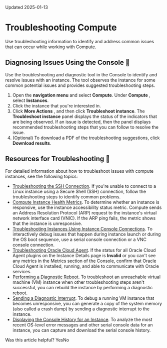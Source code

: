 Updated 2025-01-13
# Troubleshooting Compute
Use troubleshooting information to identify and address common issues that can occur while working with Compute.
## Diagnosing Issues Using the Console 🔗 
Use the troubleshooting and diagnostic tool in the Console to identify and resolve issues with an instance. The tool observes the instance for some common potential issues and provides suggested troubleshooting steps.
  1. Open the **navigation menu** and select **Compute**. Under **Compute** , select **Instances**.
  2. Click the instance that you're interested in.
  3. Click **More Actions** , and then click **Troubleshoot instance**.
The **Troubleshoot instance** panel displays the status of the indicators that are being observed. If an issue is detected, then the panel displays recommended troubleshooting steps that you can follow to resolve the issue.
  4. (Optional) To download a PDF of the troubleshooting suggestions, click **Download results**.


## Resources for Troubleshooting 🔗 
For detailed information about how to troubleshoot issues with compute instances, see the following topics:
  * [Troubleshooting the SSH Connection](https://docs.oracle.com/en-us/iaas/Content/Compute/Tasks/troubleshooting-ssh-connection.htm#troubleshooting-ssh-connection "If you're unable to connect to a compute instance using SSH, review the following troubleshooting error messages and suggestions to resolve the issue."). If you're unable to connect to a Linux instance using a Secure Shell (SSH) connection, follow the troubleshooting steps to identify common problems.
  * [Compute Instance Health Metrics](https://docs.oracle.com/en-us/iaas/Content/Compute/References/compute-health-metrics.htm#compute-health-metrics). To determine whether an instance is responsive, use the instance accessibility status metric. Compute sends an Address Resolution Protocol (ARP) request to the instance's virtual network interface card (VNIC). If the ARP ping fails, the metric shows that the instance is unresponsive.
  * [Troubleshooting Instances Using Instance Console Connections](https://docs.oracle.com/en-us/iaas/Content/Compute/References/serialconsole.htm#Instance_Console_Connections). To interactively debug issues that happen during instance launch or during the OS boot sequence, use a serial console connection or a VNC console connection.
  * [Troubleshooting Oracle Cloud Agent](https://docs.oracle.com/en-us/iaas/Content/Compute/Tasks/manage-plugins-troubleshooting.htm#troubleshoot). If the status for all Oracle Cloud Agent plugins on the Instance Details page is **Invalid** or you can't see any metrics in the Metrics section of the Console, confirm that Oracle Cloud Agent is installed, running, and able to communicate with Oracle services.
  * [Performing a Diagnostic Reboot](https://docs.oracle.com/en-us/iaas/Content/Compute/Tasks/diagnostic-reboot.htm#diagnostic-reboot). To troubleshoot an unreachable virtual machine (VM) instance when other troubleshooting steps aren't successful, you can rebuild the instance by performing a diagnostic reboot.
  * [Sending a Diagnostic Interrupt](https://docs.oracle.com/en-us/iaas/Content/Compute/Tasks/sendingdiagnosticinterrupt.htm#triggering-diagnostic-interrupt "You can send a diagnostic interrupt to troubleshoot an unresponsive or unreachable Compute virtual machine \(VM\) instance."). To debug a running VM instance that becomes unresponsive, you can generate a copy of the system memory (also called a crash dump) by sending a diagnostic interrupt to the instance.
  * [Displaying the Console History for an Instance](https://docs.oracle.com/en-us/iaas/Content/Compute/Tasks/displayingconsole.htm#Displaying_the_Console_for_an_Instance). To analyze the most recent OS-level error messages and other serial console data for an instance, you can capture and download the serial console history.


Was this article helpful?
YesNo


